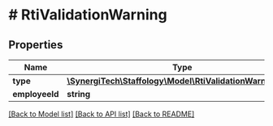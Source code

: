 # # RtiValidationWarning

## Properties

Name | Type | Description | Notes
------------ | ------------- | ------------- | -------------
**type** | [**\SynergiTech\Staffology\Model\RtiValidationWarningType**](RtiValidationWarningType.md) |  | [optional]
**employeeId** | **string** |  | [optional]

[[Back to Model list]](../../README.md#models) [[Back to API list]](../../README.md#endpoints) [[Back to README]](../../README.md)
